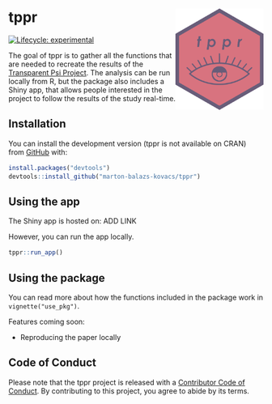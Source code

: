 
<!-- README.md is generated from README.Rmd. Please edit that file -->

# tppr <a href='https://marton-balazs-kovacs.github.io/tppr/'><img src='man/figures/logo.png' align="right" height="200" /></a>

<!-- badges: start -->

[![Lifecycle:
experimental](https://img.shields.io/badge/lifecycle-experimental-orange.svg)](https://www.tidyverse.org/lifecycle/#experimental)
<!-- badges: end -->

The goal of tppr is to gather all the functions that are needed to
recreate the results of the [Transparent Psi
Project](https://osf.io/jk2zf/). The analysis can be run locally from R,
but the package also includes a Shiny app, that allows people interested
in the project to follow the results of the study real-time.

## Installation

You can install the development version (tppr is not available on CRAN)
from [GitHub](https://github.com/) with:

``` r
install.packages("devtools")
devtools::install_github("marton-balazs-kovacs/tppr")
```

## Using the app

The Shiny app is hosted on: ADD LINK

However, you can run the app locally.

``` r
tppr::run_app()
```

## Using the package

You can read more about how the functions included in the package work
in `vignette("use_pkg")`.

Features coming soon:

  - Reproducing the paper locally

## Code of Conduct

Please note that the tppr project is released with a [Contributor Code
of
Conduct](https://contributor-covenant.org/version/2/0/CODE_OF_CONDUCT.html).
By contributing to this project, you agree to abide by its terms.
